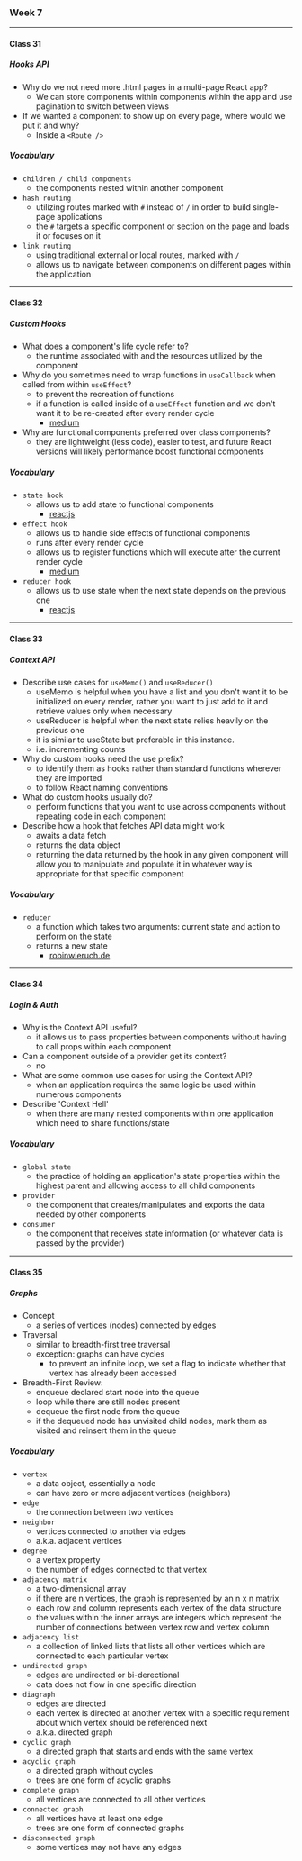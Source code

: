 ### Week 7

***

#### Class 31

##### Hooks API
* Why do we not need more .html pages in a multi-page React app?
  * We can store components within components within the app and use pagination to switch between views
* If we wanted a component to show up on every page, where would we put it and why?
  * Inside a `<Route />`
 
##### Vocabulary
* `children / child components`
  * the components nested within another component
* `hash routing`
  * utilizing routes marked with `#` instead of `/` in order to build single-page applications
  * the `#` targets a specific component or section on the page and loads it or focuses on it
* `link routing`
  * using traditional external or local routes, marked with `/`
  * allows us to navigate between components on different pages within the application
    
***

#### Class 32

##### Custom Hooks
* What does a component's life cycle refer to?
  * the runtime associated with and the resources utilized by the component
* Why do you sometimes need to wrap functions in `useCallback` when called from within `useEffect`?
  * to prevent the recreation of functions
  * if a function is called inside of a `useEffect` function and we don't want it to be re-created after every render cycle
    * [medium](https://medium.com/@infinitypaul/reactjs-useeffect-usecallback-simplified-91e69fb0e7a3)
* Why are functional components preferred over class components?
  * they are lightweight (less code), easier to test, and future React versions will likely performance boost functional components
 
##### Vocabulary
* `state hook`
  * allows us to add state to functional components
    * [reactjs](https://reactjs.org/docs/hooks-state.html)
* `effect hook`
  * allows us to handle side effects of functional components
  * runs after every render cycle
  * allows us to register functions which will execute after the current render cycle
    * [medium](https://medium.com/@infinitypaul/reactjs-useeffect-usecallback-simplified-91e69fb0e7a3)
* `reducer hook`
  * allows us to use state when the next state depends on the previous one
    * [reactjs](https://reactjs.org/docs/hooks-reference.html#usereducer)
    
***

#### Class 33

##### Context API
* Describe use cases for `useMemo()` and `useReducer()`
  * useMemo is helpful when you have a list and you don't want it to be initialized on every render, rather you want to just add to it and retrieve values only when necessary
  * useReducer is helpful when the next state relies heavily on the previous one
   * it is similar to useState but preferable in this instance. 
   * i.e. incrementing counts
* Why do custom hooks need the use prefix?
  * to identify them as hooks rather than standard functions wherever they are imported
  * to follow React naming conventions
* What do custom hooks usually do?
  * perform functions that you want to use across components without repeating code in each component
* Describe how a hook that fetches API data might work
  * awaits a data fetch
  * returns the data object
  * returning the data returned by the hook in any given component will allow you to manipulate and populate it in whatever way is appropriate for that specific component
 
##### Vocabulary
* `reducer`
  * a function which takes two arguments: current state and action to perform on the state
  * returns a new state
    * [robinwieruch.de](https://www.robinwieruch.de/javascript-reducer)

***

#### Class 34

##### Login & Auth
* Why is the Context API useful?
  * it allows us to pass properties between components without having to call props within each component
* Can a component outside of a provider get its context?
  * no
* What are some common use cases for using the Context API?
  * when an application requires the same logic be used within numerous components
* Describe 'Context Hell'
  * when there are many nested components within one application which need to share functions/state
 
##### Vocabulary
* `global state`
  * the practice of holding an application's state properties within the highest parent and allowing access to all child components
* `provider`
  * the component that creates/manipulates and exports the data needed by other components
* `consumer`
  * the component that receives state information (or whatever data is passed by the provider)
    
***

#### Class 35

##### Graphs
* Concept
  * a series of vertices (nodes) connected by edges
* Traversal
  * similar to breadth-first tree traversal
  * exception: graphs can have cycles
    * to prevent an infinite loop, we set a flag to indicate whether that vertex has already been accessed
* Breadth-First Review:
  * enqueue declared start node into the queue
  * loop while there are still nodes present
  * dequeue the first node from the queue
  * if the dequeued node has unvisited child nodes, mark them as visited and reinsert them in the queue

##### Vocabulary
* `vertex`
  * a data object, essentially a node
  * can have zero or more adjacent vertices (neighbors)
* `edge`
  * the connection between two vertices
* `neighbor`
  * vertices connected to another via edges
  * a.k.a. adjacent vertices
* `degree`
  * a vertex property
  * the number of edges connected to that vertex
* `adjacency matrix`
  * a two-dimensional array
  * if there are n vertices, the graph is represented by an n x n matrix
  * each row and column represents each vertex of the data structure
  * the values within the inner arrays are integers which represent the number of connections between vertex row and vertex column
* `adjacency list`
  * a collection of linked lists that lists all other vertices which are connected to each particular vertex
* `undirected graph`
  * edges are undirected or bi-derectional
  * data does not flow in one specific direction
* `diagraph`
  * edges are directed
  * each vertex is directed at another vertex with a specific requirement about which vertex should be referenced next
  * a.k.a. directed graph
* `cyclic graph`
  * a directed graph that starts and ends with the same vertex
* `acyclic graph`
  * a directed graph without cycles
  * trees are one form of acyclic graphs
* `complete graph`
  * all vertices are connected to all other vertices
* `connected graph`
  * all vertices have at least one edge
  * trees are one form of connected graphs
* `disconnected graph`
  * some vertices may not have any edges
